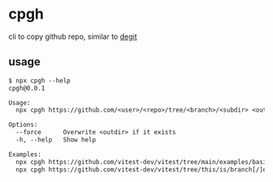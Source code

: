 # cpgh

cli to copy github repo, similar to [degit](https://github.com/Rich-Harris/degit)

## usage

<!--
%template-input-start:help%

```txt
$ npx cpgh --help
{%shell node ./bin/cli.js --help %}
```

%template-input-end:help%
-->

<!-- %template-output-start:help% -->

```txt
$ npx cpgh --help
cpgh@0.0.1

Usage:
  npx cpgh https://github.com/<user>/<repo>/tree/<branch>/<subdir> <outdir>

Options:
  --force      Overwrite <outdir> if it exists
  -h, --help   Show help

Examples:
  npx cpgh https://github.com/vitest-dev/vitest/tree/main/examples/basic my-app
  npx cpgh https://github.com/vitest-dev/vitest/tree/this/is/branch[/]examples/basic my-app
```

<!-- %template-output-end:help% -->
